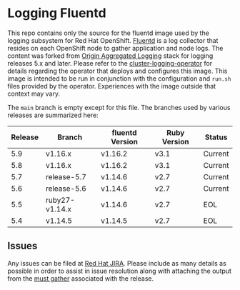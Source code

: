 # Logging Fluentd

This repo contains only the source for the fluentd image used by the logging subsystem for Red Hat OpenShift. [Fluentd](https://www.fluentd.org/) is a log collector that resides on each OpenShift node to gather application and node logs.  The content
was forked from [Origin Aggregated Logging](https://github.com/openshift/origin-aggregated-logging)
stack for logging releases 5.x and later. Please refer to the [cluster-logging-operator](https://github.com/openshift/cluster-logging-operator) for details regarding the operator that deploys and configures this image.  This image is intended to be run in conjunction with the configuration and `run.sh` files provided by the operator.  Experiences with the image outside that context may vary.

The `main` branch is empty except for this file.  The branches used by various releases are summarized here:

| Release | Branch | fluentd Version | Ruby Version | Status |
| --------|--------|-----------------|--------|--------|
| 5.9 | v1.16.x | v1.16.2| v3.1 | Current |
| 5.8 | v1.16.x | v1.16.2| v3.1 | Current |
| 5.7 | release-5.7|v1.14.6| v2.7 | Current |
| 5.6 | release-5.6|v1.14.6| v2.7 | Current |
| 5.5 | ruby27-v1.14.x|v1.14.6| v2.7 | EOL |
| 5.4 | v1.14.5|v1.14.5| v2.7 | EOL |


## Issues

Any issues can be filed at [Red Hat JIRA](https://issues.redhat.com).  Please
include as many details as possible in order to assist in issue resolution along with attaching the output 
from the [must gather](https://github.com/openshift/cluster-logging-operator/tree/master/must-gather) associated with the release.
